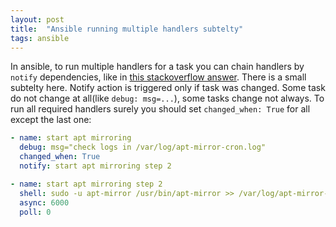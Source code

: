 ```yaml
---
layout: post
title:  "Ansible running multiple handlers subtelty"
tags: ansible
---
```


In ansible, to run multiple handlers for a task you can chain handlers by `notify` dependencies, like in [this stackoverflow answer](http://stackoverflow.com/a/31618968/890863). There is a small subtelty here. Notify action is triggered only if task was changed. Some task do not change at all(like `debug: msg=...`), some tasks change not always. To run all required handlers surely you should set `changed_when: True` for all except the last one:

```yml
- name: start apt mirroring
  debug: msg="check logs in /var/log/apt-mirror-cron.log"
  changed_when: True
  notify: start apt mirroring step 2

- name: start apt mirroring step 2
  shell: sudo -u apt-mirror /usr/bin/apt-mirror >> /var/log/apt-mirror-cron.log
  async: 6000
  poll: 0

```
